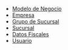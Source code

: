 <!-- - [Documentación de la Base de Datos](/basedata/index)
- [Entidades](/basedata/entities/index) -->

- [Modelo de Negocio](/basedata/entities/BusinessModel)
- [Empresa](/basedata/entities/Company)
- [Grupo de Sucursal](/basedata/entities/SubsidiaryGroup)
- [Sucursal](/basedata/entities/Subsidiary)
- [Datos Fiscales](/basedata/entities/TaxData)
- [Usuario](/basedata/entities/User)



<!-- - [Árticulo](/basedata/entities/Article) 
- [Ciudad](/basedata/entities/City)
- [País](/basedata/entities/Country)
- [Receta de Platillo](/basedata/entities/Dish)
- [Platillo](/basedata/entities/DishRecipe)
- [Menu](/basedata/entities/Menu)
- [Permiso](/basedata/entities/Permission)
- [Colonía](/basedata/entities/Place)
- [Código Postal](/basedata/entities/PostalCode)
- [Categoría de Producto](/basedata/entities/ProductCategory)
- [Área de Producción](/basedata/entities/ProductionArea)
- [Permiso de Rol](/basedata/entities/RolePermission)
- [Role](/basedata/entities/Role)
- [Plataforma de Venta](/basedata/entities/SalePlatform)
- [Área de Venta](/basedata/entities/SellingArea)
- [Semi-terminado](/basedata/entities/SemiFinished)
- [Categoría de Semi-terminado](/basedata/entities/SemiFinishedCategory)
- [Receta de Semi-termiando](/basedata/entities/SemiFinishedRecipe)
- [Estados](/basedata/entities/State)
- [Unidad de Medida](/basedata/entities/UnitOfMeasurement)
- [Merma](/basedata/entities/Waste) -->


